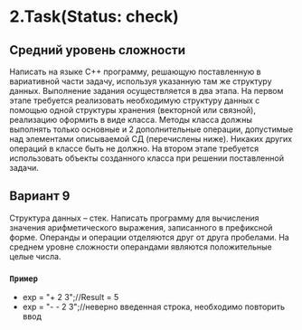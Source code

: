 # 2.Task(Status: check)
## Средний уровень сложности
Написать на языке С++ программу, решающую поставленную в вариативной части задачу, используя указанную там же структуру данных. Выполнение задания осуществляется в два этапа. На первом этапе требуется реализовать необходимую структуру данных с помощью одной структуры хранения (векторной или связной), реализацию оформить в виде класса. Методы класса должны выполнять только основные и 2 дополнительные операции, допустимые над элементами описываемой СД (перечислены ниже). Никаких других операций в классе быть не должно. На втором этапе требуется использовать объекты созданного класса при решении поставленной задачи.
## Вариант 9
Структура данных – стек. Написать программу для вычисления значения арифметического выражения, записанного в префиксной форме. Операнды и операции отделяются друг от друга пробелами. На среднем уровне сложности операндами 
являются положительные целые числа.
### `Пример`
* exp = "+ 2 3";//Result = 5
* exp = "- - 2 3";//неверно введенная строка, необходимо повторить ввод
